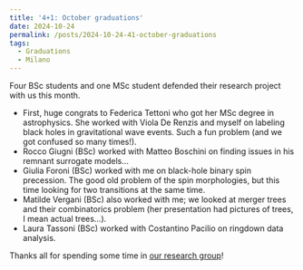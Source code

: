 ```yaml
---
title: '4+1: October graduations'
date: 2024-10-24
permalink: /posts/2024-10-24-41-october-graduations
tags:
  - Graduations
  - Milano
---
```


Four BSc students and one MSc student defended their research project with us this month. 

- First, huge congrats to Federica Tettoni who got her MSc degree in astrophysics. She worked with Viola De Renzis and myself on labeling black holes in gravitational wave events. Such a fun problem (and we got confused so many times!).
- Rocco Giugni (BSc) worked with Matteo Boschini on finding issues in his remnant surrogate models…
- Giulia Foroni (BSc) worked with me on black-hole binary spin precession. The good old problem of the spin morphologies, but this time looking for two transitions at the same time.
- Matilde Vergani (BSc) also worked with me; we looked at merger trees and their combinatorics problem (her presentation had pictures of trees, I mean actual trees…).
- Laura Tassoni (BSc) worked with Costantino Pacilio on ringdown data analysis.

Thanks all for spending some time in [our research group](/group)!


